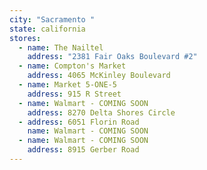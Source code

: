 ```yaml
---
city: "Sacramento "
state: california
stores:
  - name: The Nailtel
    address: "2381 Fair Oaks Boulevard #2"
  - name: Compton's Market
    address: 4065 McKinley Boulevard
  - name: Market 5-ONE-5
    address: 915 R Street
  - name: Walmart - COMING SOON
    address: 8270 Delta Shores Circle
  - address: 6051 Florin Road
    name: Walmart - COMING SOON
  - name: Walmart - COMING SOON
    address: 8915 Gerber Road
---
```

